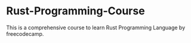 # Rust-Programming-Course
This is a comprehensive course to learn Rust Programming Language by freecodecamp. 
